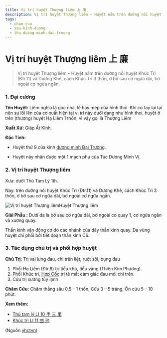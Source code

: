 ```yaml
---
title: Vị trí huyệt Thượng liêm 上 廉
description: Vị trí huyệt Thượng liêm – Huyệt nằm trên đường nối huyệt Khúc Trì (Đtr.11) và Dương Khê, cách Khúc Trì 3 thốn, ở bờ sau cơ ngửa dài, bờ ngoài cơ ngửa ngắn.
tags:
  - cham-cuu
  - sau-kinh-duong
  - thu-duong-minh-dai-truong
---
```


# Vị trí huyệt Thượng liêm 上 廉 

> Vị trí huyệt Thượng liêm – Huyệt nằm trên đường nối huyệt Khúc Trì (Đtr.11) và Dương Khê, cách Khúc Trì 3 thốn, ở bờ sau cơ ngửa dài, bờ ngoài cơ ngửa ngắn.

### **1. Đại cương**

**Tên Huyệt:** Liêm nghĩa là góc nhà, lề hay mép của hình thoi. Khi co tay lại tại nên sự lồi lên của cơ xuất hiện tại vị trí này dưới dạng như hình thoi, huyệt ở trên (thượng) huyệt Hạ Liêm 1 thốn, vì vậy gọi là Thượng Liêm

**Xuất Xứ:** Giáp Ất Kinh.

**Đặc Tính:**

+ Huyệt thứ 9 của kinh [dương minh Đại Trường](/yhctvn/kinh-thu-duong-minh-dai-truong).

+ Huyệt này nhận được một 1 mạch phụ của Túc Dương Minh Vị.

### **2. Vị trí huyệt Thượng liêm**

Xưa: dưới Thủ Tam Lý 1th.

Nay: trên đường nối huyệt Khúc Trì (Đtr.11) và Dương Khê, cách Khúc Trì 3 thốn, ở bờ sau cơ ngửa dài, bờ ngoài cơ ngửa ngắn.

![Vị trí huyệt Thượng liêm](/imgs/yhctvn/Huyet-thuong-liem-300x169.jpg)Huyệt Thượng liêm

**Giải Phẫu :** Dưới da là bờ sau cơ ngửa dài, bờ ngoài cơ quay 1, cơ ngửa ngắn và xương quay.

Thần kinh vận động cơ do các nhánh của dây thần kinh quay. Da vùng huyệt chi phối bởi tiết đoạn thần kinh C6.

### **3. Tác dụng chủ trị và phối hợp huyệt**

**Chủ Trị:** Trị vai lưng đau, chi trên liệt, ruột sôi, bụng đau

1. Phối Hạ Liêm (Đtr.8) trị tiểu khó, tiểu vàng (Thiên Kim Phương).
2. Phối Khúc trì, [Hợp Cốc](/yhctvn/huyet-hop-coc-%e5%90%88-%e8%b0%b7) trị tê mất cảm giác đau mỏi chi trên.
3. Cứu trị xương tủy lạnh

**Châm Cứu:** Châm thẳng sâu 0,5 – 1 thốn, Cứu 3 – 5 tráng, Ôn cứu 5 – 10 phút.

**Xem thêm:**

* [Thủ tam lý LI 10 手 三 里](/yhctvn/huyet-thu-tam-ly-%e6%89%8b-%e4%b8%89-%e9%87%8c)
* [Khúc trì LI 11 曲 池](/yhctvn/huyet-khuc-tri-%e6%9b%b2-%e6%b1%a0)

(Nguồn <a href="https://yhctvn.com/huyet-thuong-liem-上-廉/" target="_blank">yhctvn</a>)

